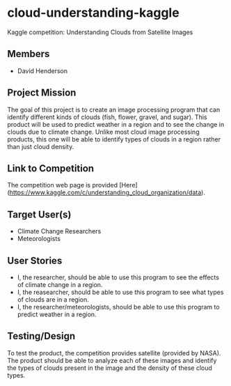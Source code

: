 # cloud-understanding-kaggle
Kaggle competition: Understanding Clouds from Satellite Images
## Members
- David Henderson
## Project Mission
The goal of this project is to create an image processing program that can identify different kinds of clouds (fish, flower, gravel, and sugar). This product will be used to predict weather in a region and to see the change in clouds due to climate change. Unlike most cloud image processing products, this one will be able to identify types of clouds in a region rather than just cloud density.
## Link to Competition
The competition web page is provided [Here] (https://www.kaggle.com/c/understanding_cloud_organization/data).
## Target User(s)
- Climate Change Researchers
- Meteorologists
## User Stories
- I, the researcher, should be able to use this program to see the effects of climate change in a region.
- I, the reasearcher, should be able to use this program to see what types of clouds are in a region.
- I, the researcher/meteorologists, should be able to use this program to predict weather in a region.
## Testing/Design
To test the product, the competition provides satellite (provided by NASA). The product should be able to analyze each of these images and identify the types of clouds present in the image and the density of these cloud types.
